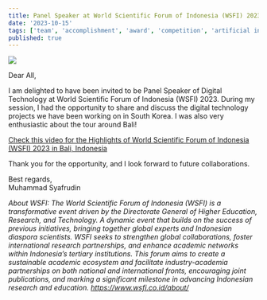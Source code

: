 ```yaml
---
title: Panel Speaker at World Scientific Forum of Indonesia (WSFI) 2023
date: '2023-10-15'
tags: ['team', 'accomplishment', 'award', 'competition', 'artificial intelligence']
published: true
---
```


<img src="/updates/WSFI2023.png"/><br/>

Dear All,

I am delighted to have been invited to be Panel Speaker of Digital Technology at World Scientific Forum of Indonesia (WSFI) 2023. <!--truncate-->During my session, I had the opportunity to share and discuss the digital technology projects we have been working on in South Korea. I was also very enthusiastic about the tour around Bali!

<a target='_blank' alt='link' rel='noopener noreferrer' href='https://www.youtube.com/watch?v=lLRtm90AZ0A'>Check this video for the Highlights of World Scientific Forum of Indonesia (WSFI) 2023 in Bali, Indonesia</a>

Thank you for the opportunity, and I look forward to future collaborations.

Best regards,<br/>
Muhammad Syafrudin



<i>About WSFI: The World Scientific Forum of Indonesia (WSFI) is a transformative event driven by the Directorate General of Higher Education, Research, and Technology. A dynamic event that builds on the success of previous initiatives, bringing together global experts and Indonesian diaspora scientists. WSFI seeks to strengthen global collaborations, foster international research partnerships, and enhance academic networks within Indonesia’s tertiary institutions. This forum aims to create a sustainable academic ecosystem and facilitate industry-academia partnerships on both national and international fronts, encouraging joint publications, and marking a significant milestone in advancing Indonesian research and education. https://www.wsfi.co.id/about/</i>


